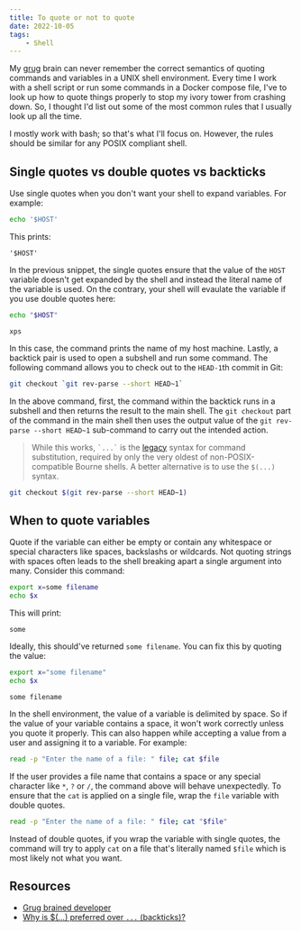 ```yaml
---
title: To quote or not to quote
date: 2022-10-05
tags:
    - Shell
---
```


My [grug][1] brain can never remember the correct semantics of quoting commands and
variables in a UNIX shell environment. Every time I work with a shell script or run some
commands in a Docker compose file, I've to look up how to quote things properly to stop
my ivory tower from crashing down. So, I thought I'd list out some of the most common
rules that I usually look up all the time.

I mostly work with bash; so that's what I'll focus on. However, the rules should be
similar for any POSIX compliant shell.

## Single quotes vs double quotes vs backticks

Use single quotes when you don't want your shell to expand variables. For example:

```sh
echo '$HOST'

```

This prints:

```
'$HOST'
```

In the previous snippet, the single quotes ensure that the value of the `HOST` variable
doesn't get expanded by the shell and instead the literal name of the variable is used.
On the contrary, your shell will evaulate the variable if you use double quotes here:

```sh
echo "$HOST"
```

```
xps
```

In this case, the command prints the name of my host machine. Lastly, a backtick pair is
used to open a subshell and run some command. The following command allows you to check
out to the `HEAD-1`th commit in Git:

```sh
git checkout `git rev-parse --short HEAD~1`
```

In the above command, first, the command within the backtick runs in a subshell and then
returns the result to the main shell. The `git checkout` part of the command in the main
shell then uses the output value of the `git rev-parse --short HEAD~1` sub-command to
carry out the intended action.

> While this works, `` `...` `` is the [legacy][2] syntax for command substitution,
> required by only the very oldest of non-POSIX-compatible Bourne shells. A better
> alternative is to use the `$(...)` syntax.

```sh
git checkout $(git rev-parse --short HEAD~1)
```

## When to quote variables

Quote if the variable can either be empty or contain any whitespace or special
characters like spaces, backslashs or wildcards. Not quoting strings with spaces often
leads to the shell breaking apart a single argument into many. Consider this command:

```sh
export x=some filename
echo $x
```

This will print:

```
some
```

Ideally, this should've returned `some filename`. You can fix this by quoting the value:

```sh
export x="some filename"
echo $x
```

```
some filename
```

In the shell environment, the value of a variable is delimited by space. So if the value
of your variable contains a space, it won't work correctly unless you quote it properly.
This can also happen while accepting a value from a user and assigning it to a variable.
For example:

```sh
read -p "Enter the name of a file: " file; cat $file
```

If the user provides a file name that contains a space or any special character like
`*`, `?` or `/`, the command above will behave unexpectedly. To ensure that the `cat`
is applied on a single file, wrap the `file` variable with double quotes.

```sh
read -p "Enter the name of a file: " file; cat "$file"
```

Instead of double quotes, if you wrap the variable with single quotes, the command will
try to apply `cat` on a file that's literally named `$file` which is most likely not
what you want.

## Resources

[1]: https://grugbrain.dev/
[2]: http://mywiki.wooledge.org/BashFAQ/082

* [Grug brained developer](https://grugbrain.dev/)
* [Why is $(...) preferred over `...` (backticks)?](http://mywiki.wooledge.org/BashFAQ/082)
